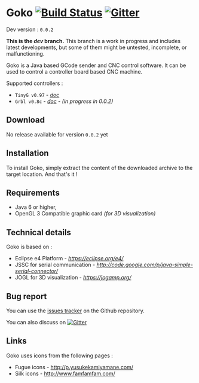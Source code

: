 # Goko [![Build Status](https://travis-ci.org/cncgoko/Goko.svg?branch=dev)](https://travis-ci.org/cncgoko/Goko)  [![Gitter](https://badges.gitter.im/Join%20Chat.svg)](https://gitter.im/cncgoko/Goko?utm_source=badge&utm_medium=badge&utm_campaign=pr-badge&utm_content=body_badge)

Dev version  : ```0.0.2```

**This is the *dev* branch.**  This branch is a work in progress and includes latest developments, but some of them might be untested, incomplete, or malfunctioning.

Goko is a Java based GCode sender and CNC control software. It can be used to control a controller board based CNC machine. 

Supported controllers :
 - ```TinyG v0.97``` - *[doc](https://github.com/synthetos/TinyG/wiki)* 
 - ```Grbl v0.8c``` - *[doc](https://github.com/synthetos/TinyG/wiki)* - *(in progress in 0.0.2)*
  
Download
--------
No release available for version ```0.0.2``` yet

Installation
------------
To install Goko, simply extract the content of the downloaded archive to the target location. And that's it !

Requirements
------------
- Java 6 or higher,
- OpenGL 3 Compatible graphic card *(for 3D visualization)*
 
Technical details
-----------------
Goko is based on :
- Eclipse e4 Platform - *https://eclipse.org/e4/*
- JSSC for serial communication - *http://code.google.com/p/java-simple-serial-connector/*
- JOGL for 3D visualization - *https://jogamp.org/*

Bug report
----------
You can use the [issues tracker](https://github.com/cncgoko/Goko/issues) on the Github repository.  

You can also discuss on [![Gitter](https://badges.gitter.im/Join%20Chat.svg)](https://gitter.im/cncgoko/Goko?utm_source=badge&utm_medium=badge&utm_campaign=pr-badge&utm_content=body_badge)

Links
-----
Goko uses icons from the following pages :
- Fugue icons  - http://p.yusukekamiyamane.com/
- Silk icons - http://www.famfamfam.com/
